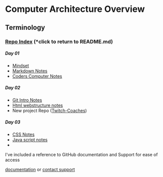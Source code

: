 # Computer Architecture Overview




## Terminology






### [Repo Index](https://masonchance.github.io/learning-journal-repo/) (*click to return to README.md)

##### Day 01

- [Mindset](https://masonchance.github.io/learning-journal-repo/main-page)
- [Markdown Notes](https://masonchance.github.io/learning-journal-repo/markdown-notes/)
- [Coders Computer Notes](https://masonchance.github.io/learning-journal-repo/the-coders-computer-notes/)

##### Day 02
 - [Git Intro Notes](https://masonchance.github.io/learning-journal-repo/git-intro-notes/)
 - [Html webstructure notes](https://masonchance.github.io/learning-journal-repo/Html-webstructure-notes/)
 - New project Repo ([Twitch-Coaches](https://masonchance.github.io/twitch-coaches/))

##### Day 03
- [CSS Notes](https://masonchance.github.io/learning-journal-repo/css-notes/)
- [Java script notes](https://masonchance.github.io/learning-journal-repo/js-notes/)
-

I've included a reference to GitHub documentation and Support for ease of access

[documentation](https://help.github.com/categories/github-pages-basics/) or [contact support](https://github.com/contact)
